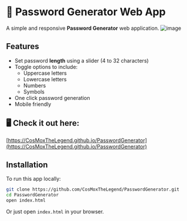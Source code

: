 # 🔐 Password Generator Web App

A simple and responsive **Password Generator** web application.
![image](https://github.com/user-attachments/assets/c30de7a7-08eb-4696-b055-0e2f7a5cb253)


## Features

- Set password **length** using a slider (4 to 32 characters)
- Toggle options to include:
  - Uppercase letters
  - Lowercase letters
  - Numbers
  - Symbols
- One click password generation
- Mobile friendly

## 🖥️ Check it out here:  
 [https://CosMoxTheLegend.github.io/PasswordGenerator](https://CosMoxTheLegend.github.io/PasswordGenerator)

## Installation

To run this app locally:

```bash
git clone https://github.com/CosMoxTheLegend/PasswordGenerator.git
cd PasswordGenerator
open index.html
```

Or just open `index.html` in your browser.

